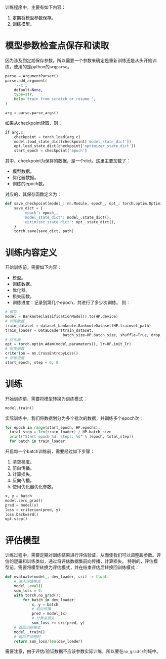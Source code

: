 训练程序中，主要有如下内容：
1. 定期将模型参数保存。
2. 训练模型。

# 模型参数检查点保存和读取
因为涉及到定期保存参数，所以需要一个参数来确定是重新训练还是从头开始训练，使用的是python的`argparse`。
```python
parse = ArgumentParser()  
parse.add_argument(  
    '--c',  
    default=None,  
    type=str,  
    help='train from scratch or resume ',  
)  
  
arg = parse.parse_args()
```
如果从checkpoint读取，则：
```python
if arg.c:  
    checkpoint = torch.load(arg.c)  
    model.load_state_dict(checkpoint['model_state_dict'])  
    opt.load_state_dict(checkpoint['optimizer_state_dict'])  
    start_epoch = checkpoint['epoch']
```
其中，checkpoint为保存的数据，是一个dict。这里主要加载了：
- 模型数据。
- 优化器数据。
- 训练的epoch数。

对应的，其保存函数定义为：
```python
def save_checkpoint(model_: nn.Module, epoch_, opt_: torch.optim.Optimizer, path):  
    save_dict = {  
        'epoch': epoch_,  
        'model_state_dict': model_.state_dict(),  
        'optimizer_state_dict': opt_.state_dict(),  
    }  
    torch.save(save_dict, path)
```

# 训练内容定义
开始训练前，需要如下内容：
- 模型。
- 训练数据。
- 优化器。
- 损失函数。
- 训练进度：记录到第几个epoch，共进行了多少次训练。
则：
```python
# 模型
model = BanknoteClassificationModel().to(HP.device)
# 训练数据
train_dataset = dataset_banknote.BanknoteDataset(HP.trainset_path)
train_loader = DataLoader(train_dataset, 
						  batch_size=HP.batch_size, shuffle=True, drop_last=True)
# 优化器
opt = torch.optim.Adam(model.parameters(), lr=HP.init_lr)
# 损失函数
criterion = nn.CrossEntropyLoss()
# 训练进度
start_epoch, step = 0, 0
```

#  训练
开始训练前，需要将模型转换为训练模式：
```python
model.train()
```
实际训练中，我们将数据划分为多个批次的数据，并训练多个epoch次：
```python
for epoch in range(start_epoch, HP.epochs):
  total_step = len(train_loader) / HP.batch_size
  print("Start epoch %d. steps: %d" % (epoch, total_step))
  for batch in train_loader:
```
开启每一个batch训练前，需要经过如下步骤：
1. 清空梯度。
2. 前向传播。
3. 计算损失。
4. 反向传播。
5. 使用优化器优化参数。
```python
x, y = batch  
model.zero_grad()  
pred = model(x)  
loss = criterion(pred, y)  
loss.backward()  
opt.step()
```


# 评估模型
训练过程中，需要定期对训练结果进行评估验证，从而使我们可以调整超参数。评估的逻辑和训练类似，通过将评估数据集前向传播，计算损失。
特别的，评估模型前，需要将模型转换为评估模式，并在结束评估后转换回训练模式：
```python
def evaluate(model_, dev_loader, cri) -> float:  
    # 进入评估模式  
    model_.eval()  
    sum_loss = 0.  
    with torch.no_grad():  
        for batch in dev_loader:  
            x, y = batch  
            # 前向传播
            pred = model_(x)  
            # 计算总损失
            sum_loss += cri(pred, y)  
    # 返回训练模式
    model_.train()  
    # 返回平均随时
    return sum_loss/len(dev_loader)
```
需要注意，由于评估/验证数据不应该参数实际训练，所以要在`no_grad()`的域中。